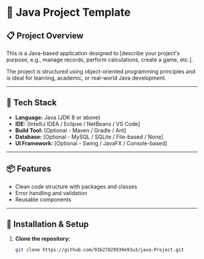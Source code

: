 # 🚀 Java Project Template

## 📋 Project Overview

This is a Java-based application designed to [describe your project's purpose, e.g., manage records, perform calculations, create a game, etc.].

The project is structured using object-oriented programming principles and is ideal for learning, academic, or real-world Java development.

---

## 🧰 Tech Stack

- **Language:** Java (JDK 8 or above)
- **IDE:** [IntelliJ IDEA / Eclipse / NetBeans / VS Code]
- **Build Tool:** [Optional - Maven / Gradle / Ant]
- **Database:** [Optional - MySQL / SQLite / File-based / None]
- **UI Framework:** [Optional - Swing / JavaFX / Console-based]

---

## 📦 Features

- Clean code structure with packages and classes
- Error handling and validation
- Reusable components
  
---

## 🔧 Installation & Setup

1. **Clone the repository:**
   ```bash
   git clone https://github.com/93627829939e93u3/java-Project.git
